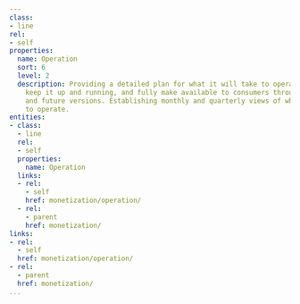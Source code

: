 ```yaml
---
class:
- line
rel:
- self
properties:
  name: Operation
  sort: 6
  level: 2
  description: Providing a detailed plan for what it will take to operate a service,
    keep it up and running, and fully make available to consumers throughout its lifecycle,
    and future versions. Establishing monthly and quarterly views of what it takes
    to operate.
entities:
- class:
  - line
  rel:
  - self
  properties:
    name: Operation
  links:
  - rel:
    - self
    href: monetization/operation/
  - rel:
    - parent
    href: monetization/
links:
- rel:
  - self
  href: monetization/operation/
- rel:
  - parent
  href: monetization/
...
```

